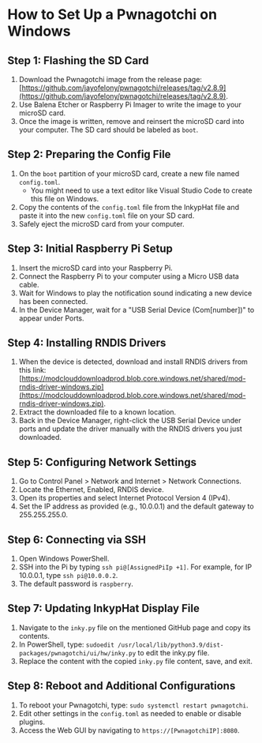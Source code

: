 # How to Set Up a Pwnagotchi on Windows

## Step 1: Flashing the SD Card
1. Download the Pwnagotchi image from the release page: [https://github.com/jayofelony/pwnagotchi/releases/tag/v2.8.9](https://github.com/jayofelony/pwnagotchi/releases/tag/v2.8.9).
2. Use Balena Etcher or Raspberry Pi Imager to write the image to your microSD card.
3. Once the image is written, remove and reinsert the microSD card into your computer. The SD card should be labeled as `boot`.

## Step 2: Preparing the Config File
1. On the `boot` partition of your microSD card, create a new file named `config.toml`.
   - You might need to use a text editor like Visual Studio Code to create this file on Windows.
2. Copy the contents of the `config.toml` file from the InkypHat file and paste it into the new `config.toml` file on your SD card.
3. Safely eject the microSD card from your computer.

## Step 3: Initial Raspberry Pi Setup
1. Insert the microSD card into your Raspberry Pi.
2. Connect the Raspberry Pi to your computer using a Micro USB data cable.
3. Wait for Windows to play the notification sound indicating a new device has been connected.
4. In the Device Manager, wait for a "USB Serial Device (Com[number])" to appear under Ports.

## Step 4: Installing RNDIS Drivers
1. When the device is detected, download and install RNDIS drivers from this link: [https://modclouddownloadprod.blob.core.windows.net/shared/mod-rndis-driver-windows.zip](https://modclouddownloadprod.blob.core.windows.net/shared/mod-rndis-driver-windows.zip).
2. Extract the downloaded file to a known location.
3. Back in the Device Manager, right-click the USB Serial Device under ports and update the driver manually with the RNDIS drivers you just downloaded.

## Step 5: Configuring Network Settings
1. Go to Control Panel > Network and Internet > Network Connections.
2. Locate the Ethernet, Enabled, RNDIS device.
3. Open its properties and select Internet Protocol Version 4 (IPv4).
4. Set the IP address as provided (e.g., 10.0.0.1) and the default gateway to 255.255.255.0.

## Step 6: Connecting via SSH
1. Open Windows PowerShell.
2. SSH into the Pi by typing `ssh pi@[AssignedPiIp +1]`. For example, for IP 10.0.0.1, type `ssh pi@10.0.0.2`.
3. The default password is `raspberry`.

## Step 7: Updating InkypHat Display File
1. Navigate to the `inky.py` file on the mentioned GitHub page and copy its contents.
2. In PowerShell, type: `sudoedit /usr/local/lib/python3.9/dist-packages/pwnagotchi/ui/hw/inky.py` to edit the inky.py file.
3. Replace the content with the copied `inky.py` file content, save, and exit.

## Step 8: Reboot and Additional Configurations
1. To reboot your Pwnagotchi, type: `sudo systemctl restart pwnagotchi`.
2. Edit other settings in the `config.toml` as needed to enable or disable plugins.
3. Access the Web GUI by navigating to `https://[PwnagotchiIP]:8080`.
